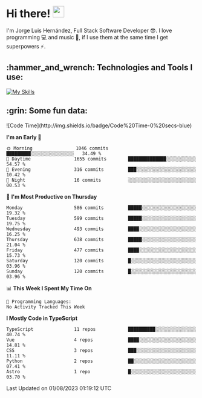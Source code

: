 <h1 align="left">
 <abc>
  <br>Hi there! <img src="https://user-images.githubusercontent.com/42378118/110234147-e3259600-7f4e-11eb-95be-0c4047144dea.gif" width="30"><br>
 </abc>
</h1>

I'm Jorge Luis Hernández, Full Stack Software Developer :sunglasses:. I love programming :computer: and music :musical_score:, if I use them at the same time I get superpowers :zap:. 


<h2 align="left">:hammer_and_wrench: Technologies and Tools I use:</h2>

[![My Skills](https://skillicons.dev/icons?i=js,ts,html,css,py,vue,react,next,nest,postgres,mysql)](https://skillicons.dev)

<h2 align="left">:grin: Some fun data:</h2>
<!--START_SECTION:waka-->
![Code Time](http://img.shields.io/badge/Code%20Time-0%20secs-blue)

**I'm an Early 🐤** 

```text
🌞 Morning                1046 commits        █████████░░░░░░░░░░░░░░░░   34.49 % 
🌆 Daytime                1655 commits        ██████████████░░░░░░░░░░░   54.57 % 
🌃 Evening                316 commits         ███░░░░░░░░░░░░░░░░░░░░░░   10.42 % 
🌙 Night                  16 commits          ░░░░░░░░░░░░░░░░░░░░░░░░░   00.53 % 
```
📅 **I'm Most Productive on Thursday** 

```text
Monday                   586 commits         █████░░░░░░░░░░░░░░░░░░░░   19.32 % 
Tuesday                  599 commits         █████░░░░░░░░░░░░░░░░░░░░   19.75 % 
Wednesday                493 commits         ████░░░░░░░░░░░░░░░░░░░░░   16.25 % 
Thursday                 638 commits         █████░░░░░░░░░░░░░░░░░░░░   21.04 % 
Friday                   477 commits         ████░░░░░░░░░░░░░░░░░░░░░   15.73 % 
Saturday                 120 commits         █░░░░░░░░░░░░░░░░░░░░░░░░   03.96 % 
Sunday                   120 commits         █░░░░░░░░░░░░░░░░░░░░░░░░   03.96 % 
```


📊 **This Week I Spent My Time On** 

```text
💬 Programming Languages: 
No Activity Tracked This Week
```

**I Mostly Code in TypeScript** 

```text
TypeScript               11 repos            ██████████░░░░░░░░░░░░░░░   40.74 % 
Vue                      4 repos             ████░░░░░░░░░░░░░░░░░░░░░   14.81 % 
CSS                      3 repos             ███░░░░░░░░░░░░░░░░░░░░░░   11.11 % 
Python                   2 repos             ██░░░░░░░░░░░░░░░░░░░░░░░   07.41 % 
Astro                    1 repo              █░░░░░░░░░░░░░░░░░░░░░░░░   03.70 % 
```




 Last Updated on 01/08/2023 01:19:12 UTC
<!--END_SECTION:waka-->
